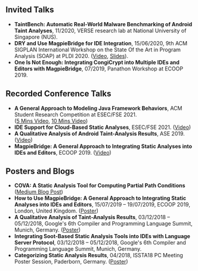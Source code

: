 ## Invited Talks
- **TaintBench: Automatic Real-World Malware Benchmarking of Android Taint Analyses**, 11/2020, VERSE research lab at National University of Singapore (NUS). 
- **DRY and Use MagpieBridge for IDE Integration**, 15/06/2020, 9th ACM SIGPLAN International Workshop on the State Of the Art in Program Analysis (SOAP) at PLDI 2020. ([Video](https://youtu.be/6MLlOEsPW1k), [Slides](soap-talk.pdf)).
- **One Is Not Enough: Integrating CongiCrypt into Multiple IDEs and Editors with MagpieBridge**, 07/2019, Panathon Workshop at ECOOP 2019.

## Recorded Conference Talks
- **A General Approach to Modeling Java Framework Behaviors**,  ACM Student Research Competition at ESEC/FSE 2021. <br> 
  ([5 Mins Video](https://t.co/tT40YwWC1N?amp=1), [10 Mins Video](https://youtu.be/u5R__D7o32U))
- **IDE Support for Cloud-Based Static Analyses**, ESEC/FSE 2021. ([Video](https://youtu.be/D3cBajyQPJw))
- **A Qualitative Analysis of Android Taint-Analysis Results**, ASE 2019. ([Video](https://youtu.be/dD-VliMsQvw))
- **MagpieBridge: A General Approach to Integrating Static Analyses into IDEs and Editors**, ECOOP 2019. ([Video](https://youtu.be/w56Bxxa_Ppo))


## Posters and Blogs
- **COVA: A Static Analysis Tool for Computing Partial Path Conditions** ([Medium Blog Post](https://medium.com/ase-conference/cova-a-static-analysis-tool-for-computing-partial-path-conditions-c3c08313f124))
- **How to Use MagpieBridge: A General Approach to Integrating Static Analyses into IDEs and Editors**, 15/07/2019 – 19/07/2019, ECOOP 2019, London, United Kingdom. ([Poster](ECOOP19MagpieBridgePoster.pdf))
- **A Qualitative Analysis of Taint-Analysis Results**, 03/12/2018 – 05/12/2018, Google's 6th Compiler and Programming Language Summit, Munich, Germany. ([Poster](cova_poster_google.pdf))
- **Integrating Soot-Based Static Analysis Tools into IDEs with Language Server Protocol**, 03/12/2018 – 05/12/2018, Google's 6th Compiler and Programming Language Summit, Munich, Germany. 
- **Categorizing Static Analysis Results**, 04/2018, ISSTA18 PC Meeting Poster Session, Paderborn, Germany. ([Poster](cova_poster.pdf))
